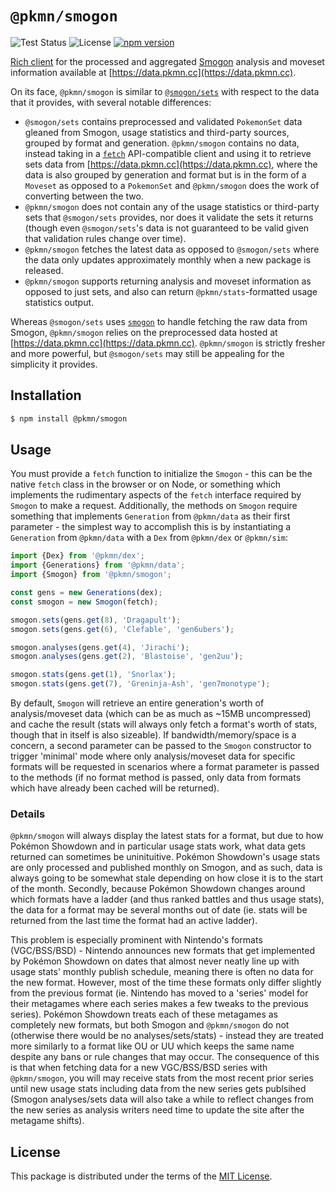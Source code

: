# `@pkmn/smogon`

![Test Status](https://github.com/pkmn/smogon/workflows/Tests/badge.svg)
![License](https://img.shields.io/badge/License-MIT-blue.svg)
[![npm version](https://img.shields.io/npm/v/@pkmn/smogon.svg)](https://www.npmjs.com/package/@pkmn/smogon)

[Rich client](https://en.wikipedia.org/wiki/Rich_client) for the processed and aggregated
[Smogon](https://smogon.com) analysis and moveset information available at
[https://data.pkmn.cc](https://data.pkmn.cc).

On its face, `@pkmn/smogon` is similar to
[`@smogon/sets`](https://www.npmjs.com/package/@smogon/sets) with respect to the data that it
provides, with several notable differences:

- `@smogon/sets` contains preprocessed and validated `PokemonSet` data gleaned from Smogon, usage
  statistics and third-party sources, grouped by format and generation. `@pkmn/smogon` contains no
  data, instead taking in a [`fetch`](https://developer.mozilla.org/en-US/docs/Web/API/Fetch_API)
  API-compatible client and using it to retrieve sets data from
  [https://data.pkmn.cc](https://data.pkmn.cc), where the data is also grouped by generation and
  format but is in the form of a `Moveset` as opposed to a `PokemonSet` and `@pkmn/smogon` does the
  work of converting between the two.
- `@pkmn/smogon` does not contain any of the usage statistics or third-party sets that
  `@smogon/sets` provides, nor does it validate the sets it returns (though even `@smogon/sets`'s
  data is not guaranteed to be valid given that validation rules change over time).
- `@pkmn/smogon` fetches the latest data as opposed to `@smogon/sets` where the data only updates
   approximately monthly when a new package is released.
- `@pkmn/smogon` supports returning analysis and moveset information as opposed to just sets, and
  also can return `@pkmn/stats`-formatted usage statistics output.

Whereas `@smogon/sets` uses [`smogon`](https://www.npmjs.com/package/smogon) to handle fetching the
raw data from Smogon, `@pkmn/smogon` relies on the preprocessed data hosted at
[https://data.pkmn.cc](https://data.pkmn.cc). `@pkmn/smogon` is strictly fresher and more powerful,
but `@smogon/sets` may still be appealing for the simplicity it provides.

## Installation

```sh
$ npm install @pkmn/smogon
```

## Usage

You must provide a `fetch` function to initialize the `Smogon` - this can be the native `fetch`
class in the browser or on Node, or something which implements the rudimentary aspects of the
`fetch` interface required by `Smogon` to make a request. Additionally, the methods on `Smogon`
require something that implements `Generation` from `@pkmn/data` as their first parameter - the
simplest way to accomplish this is by instantiating a `Generation` from `@pkmn/data` with a `Dex`
from `@pkmn/dex` or `@pkmn/sim`:

```ts
import {Dex} from '@pkmn/dex';
import {Generations} from '@pkmn/data';
import {Smogon} from '@pkmn/smogon';

const gens = new Generations(dex);
const smogon = new Smogon(fetch);

smogon.sets(gens.get(8), 'Dragapult');
smogon.sets(gens.get(6), 'Clefable', 'gen6ubers');

smogon.analyses(gens.get(4), 'Jirachi');
smogon.analyses(gens.get(2), 'Blastoise', 'gen2uu');

smogon.stats(gens.get(1), 'Snorlax');
smogon.stats(gens.get(7), 'Greninja-Ash', 'gen7monotype');
```

By default, `Smogon` will retrieve an entire generation's worth of analysis/moveset data (which can
be as much as ~15MB uncompressed) and cache the result (stats will always only fetch a format's
worth of stats, though that in itself is also sizeable). If bandwidth/memory/space is a concern, a
second parameter can be passed to the `Smogon` constructor to trigger 'minimal' mode where only
analysis/moveset data for specific formats will be requested in scenarios where a format parameter
is passed to the methods (if no format method is passed, only data from formats which have already
been cached will be returned).

### Details

`@pkmn/smogon` will always display the latest stats for a format, but due to how Pokémon Showdown
and in particular usage stats work, what data gets returned can sometimes be uninituitive. Pokémon
Showdown's usage stats are only processed and published monthly on Smogon, and as such, data is
always going to be somewhat stale depending on how close it is to the start of the month. Secondly,
because Pokémon Showdown changes around which formats have a ladder (and thus ranked battles and
thus usage stats), the data for a format may be several months out of date (ie. stats will be
returned from the last time the format had an active ladder).

This problem is especially prominent with Nintendo's formats (VGC/BSS/BSD) - Nintendo announces new
formats that get implemented by Pokémon Showdown on dates that almost never neatly line up with
usage stats' monthly publish schedule, meaning there is often no data for the new format. However,
most of the time these formats only differ slightly from the previous format (ie. Nintendo has moved
to a 'series' model for their metagames where each series makes a few tweaks to the previous
series). Pokémon Showdown treats each of these metagames as completely new formats, but both Smogon
and `@pkmn/smogon` do not (otherwise there would be no analyses/sets/stats) - instead they are
treated more similarly to a format like OU or UU which keeps the same name despite any bans or rule
changes that may occur. The consequence of this is that when fetching data for a new VGC/BSS/BSD
series with `@pkmn/smogon`, you will may receive stats from the most recent prior series until new
usage stats including data from the new series gets publsihed (Smogon analyses/sets data will also
take a while to reflect changes from the new series as analysis writers need time to update the site
after the metagame shifts).

## License

This package is distributed under the terms of the [MIT License](LICENSE).

